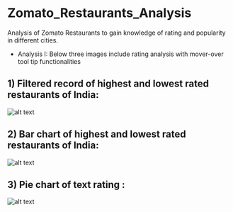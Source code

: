 # Zomato_Restaurants_Analysis

Analysis of Zomato Restaurants to gain knowledge of rating and popularity in different cities.

- Analysis I: Below three images include rating analysis with mover-over tool tip functionalities

## 1) Filtered record of highest and lowest rated restaurants of India:

![alt text](https://github.com/karankharecha/Zomato_Restaurants_Analysis/blob/master/output_files/max_min_rating_csv.png)

## 2) Bar chart of highest and lowest rated restaurants of India:

![alt text](https://github.com/karankharecha/Zomato_Restaurants_Analysis/blob/master/output_files/max_min_rating.png)

## 3) Pie chart of text rating :

![alt text](https://github.com/karankharecha/Zomato_Restaurants_Analysis/blob/master/output_files/text_rating.png)
